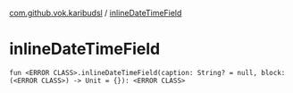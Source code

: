 [com.github.vok.karibudsl](index.md) / [inlineDateTimeField](.)

# inlineDateTimeField

`fun <ERROR CLASS>.inlineDateTimeField(caption: String? = null, block: (<ERROR CLASS>) -> Unit = {}): <ERROR CLASS>`